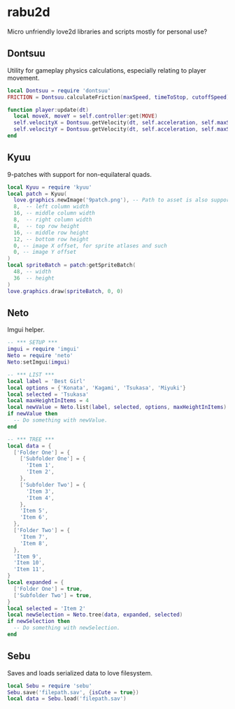 rabu2d
======

Micro unfriendly love2d libraries and scripts mostly for personal use?



Dontsuu
-------

Utility for gameplay physics calculations, especially relating to player movement.

```lua
local Dontsuu = require 'dontsuu'
FRICTION = Dontsuu.calculateFriction(maxSpeed, timeToStop, cutoffSpeed)

function player:update(dt)
  local moveX, moveY = self.controller:get(MOVE)
  self.velocityX = Dontsuu.getVelocity(dt, self.acceleration, self.maxSpeed, self.velocityX, moveX)
  self.velocityY = Dontsuu.getVelocity(dt, self.acceleration, self.maxSpeed, self.velocityY, moveY)
end
```



Kyuu
----

9-patches with support for non-equilateral quads.

```lua
local Kyuu = require 'kyuu'
local patch = Kyuu(
  love.graphics.newImage('9patch.png'), -- Path to asset is also supported
  8,  -- left column width
  16, -- middle column width
  8,  -- right column width
  8,  -- top row height
  16, -- middle row height
  12, -- bottom row height
  0, -- image X offset, for sprite atlases and such
  0, -- image Y offset
)
local spriteBatch = patch:getSpriteBatch(
  48, -- width
  36  -- height
)
love.graphics.draw(spriteBatch, 0, 0)
```



Neto
----

Imgui helper.

```lua
-- *** SETUP ***
imgui = require 'imgui'
Neto = require 'neto'
Neto:setImgui(imgui)
```

```lua
-- *** LIST ***
local label = 'Best Girl'
local options = {'Konata', 'Kagami', 'Tsukasa', 'Miyuki'}
local selected = 'Tsukasa'
local maxHeightInItems = 4
local newValue = Neto.list(label, selected, options, maxHeightInItems)
if newValue then
  -- Do something with newValue.
end
```

```lua
-- *** TREE ***
local data = {
  ['Folder One'] = {
    ['Subfolder One'] = {
      'Item 1',
      'Item 2',
    },
    ['Subfolder Two'] = {
      'Item 3',
      'Item 4',
    },
    'Item 5',
    'Item 6',
  },
  ['Folder Two'] = {
    'Item 7',
    'Item 8',
  },
  'Item 9',
  'Item 10',
  'Item 11',
}
local expanded = {
  ['Folder One'] = true,
  ['Subfolder Two'] = true,
}
local selected = 'Item 2'
local newSelection = Neto.tree(data, expanded, selected)
if newSelection then
  -- Do something with newSelection.
end
```



Sebu
----

Saves and loads serialized data to love filesystem.

```lua
local Sebu = require 'sebu'
Sebu.save('filepath.sav', {isCute = true})
local data = Sebu.load('filepath.sav')
```
